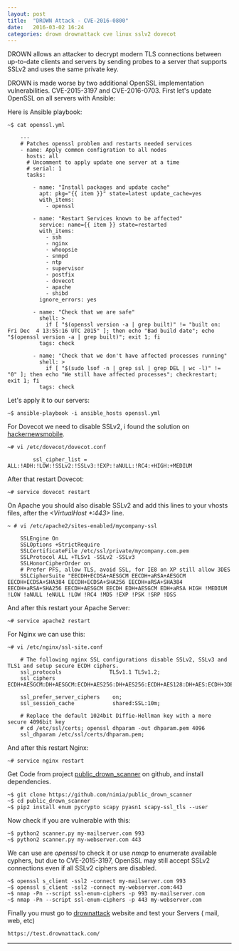 ```yaml
---
layout: post
title:  "DROWN Attack - CVE-2016-0800"
date:   2016-03-02 16:24
categories: drown drownattack cve linux sslv2 dovecot
---
```


DROWN allows an attacker to decrypt modern TLS connections between up-to-date clients and servers by sending probes to a server that supports SSLv2 and uses the same private key.

DROWN is made worse by two additional OpenSSL implementation vulnerabilities. CVE-2015-3197 and CVE-2016-0703.
First let's update OpenSSL on all servers with Ansible:

Here is Ansible playbook:

    ~$ cat openssl.yml
    
        ---
        # Patches openssl problem and restarts needed services
        - name: Apply common configration to all nodes
          hosts: all
          # Uncomment to apply update one server at a time
          # serial: 1
          tasks:
        
            - name: "Install packages and update cache"
              apt: pkg="{{ item }}" state=latest update_cache=yes
              with_items:
                - openssl
          
            - name: "Restart Services known to be affected"
              service: name={{ item }} state=restarted
              with_items:
                - ssh
                - nginx
                - whoopsie
                - snmpd
                - ntp
                - supervisor
                - postfix
                - dovecot
                - apache
                - shibd
              ignore_errors: yes
        
            - name: "Check that we are safe"
              shell: >
                if [ "$(openssl version -a | grep built)" != "built on: Fri Dec  4 13:55:16 UTC 2015" ]; then echo "Bad build date"; echo "$(openssl version -a | grep built)"; exit 1; fi
              tags: check
        
            - name: "Check that we don't have affected processes running"
              shell: >
                if [ "$(sudo lsof -n | grep ssl | grep DEL | wc -l)" != "0" ]; then echo "We still have affected processes"; checkrestart; exit 1; fi
              tags: check
        

Let's apply it to our servers:

    ~$ ansible-playbook -i ansible_hosts openssl.yml

For Dovecot we need to disable SSLv2, i found the solution on [hackernewsmobile].

    ~# vi /etc/dovecot/dovecot.conf

            ssl_cipher_list = ALL:!ADH:!LOW:!SSLv2:!SSLv3:!EXP:!aNULL:!RC4:+HIGH:+MEDIUM


After that restart Dovecot:

    ~# service dovecot restart


On Apache you should also disable SSLv2 and add this lines to your vhosts files, 
after the _<VirtualHost *:443>_ line.

    ~ # vi /etc/apache2/sites-enabled/mycompany-ssl 

        SSLEngine On
        SSLOptions +StrictRequire
        SSLCertificateFile /etc/ssl/private/mycompany.com.pem
        SSLProtocol ALL +TLSv1 -SSLv2 -SSLv3
        SSLHonorCipherOrder on
        # Prefer PFS, allow TLS, avoid SSL, for IE8 on XP still allow 3DES
        SSLCipherSuite "EECDH+ECDSA+AESGCM EECDH+aRSA+AESGCM EECDH+ECDSA+SHA384 EECDH+ECDSA+SHA256 EECDH+aRSA+SHA384 EECDH+aRSA+SHA256 EECDH+AESGCM EECDH EDH+AESGCM EDH+aRSA HIGH !MEDIUM !LOW !aNULL !eNULL !LOW !RC4 !MD5 !EXP !PSK !SRP !DSS


And after this restart your Apache Server:

    ~# service apache2 restart

For Nginx we can use this:

    ~# vi /etc/nginx/ssl-site.conf
    
        # The following nginx SSL configurations disable SSLv2, SSLv3 and TLS1 and setup secure ECDH ciphers.
        ssl_protocols               TLSv1.1 TLSv1.2;
        ssl_ciphers                 ECDH+AESGCM:DH+AESGCM:ECDH+AES256:DH+AES256:ECDH+AES128:DH+AES:ECDH+3DES:DH+3DES:RSA+AESGCM:RSA+AES:RSA+3DES:!aNULL:!MD5:!DSS;
        
        ssl_prefer_server_ciphers    on;
        ssl_session_cache 			 shared:SSL:10m;
        
        # Replace the default 1024bit Diffie-Hellman key with a more secure 4096bit key
        # cd /etc/ssl/certs; openssl dhparam -out dhparam.pem 4096
        ssl_dhparam /etc/ssl/certs/dhparam.pem;
    
    
And after this restart Nginx:
    
    ~# service nginx restart
    

Get Code from project [public_drown_scanner] on github, and install dependencies.

    ~$ git clone https://github.com/nimia/public_drown_scanner
    ~$ cd public_drown_scanner
    ~$ pip2 install enum pycrypto scapy pyasn1 scapy-ssl_tls --user
 

Now check if you are vulnerable with this:

    ~$ python2 scanner.py my-mailserver.com 993
    ~$ python2 scanner.py my-webserver.com 443

We can use are _openssl_ to check it or use _nmap_ to enumerate available cyphers, but
due to CVE-2015-3197, OpenSSL may still accept SSLv2 connections even if all SSLv2 ciphers are disabled.

    ~$ openssl s_client -ssl2 -connect my-mailserver.com 993
    ~$ openssl s_client -ssl2 -connect my-webserver.com:443
    ~$ nmap -Pn --script ssl-enum-ciphers -p 993 my-mailserver.com
    ~$ nmap -Pn --script ssl-enum-ciphers -p 443 my-webserver.com

Finally you must go to [drownattack] website and test your Servers ( mail, web, etc)

    https://test.drownattack.com/


---
[drownattack]: <https://test.drownattack.com>
[hackernewsmobile]:  <http://hackernewsmobile.com/story/11202265>
[public_drown_scanner]: <https://github.com/nimia/public_drown_scanner>

